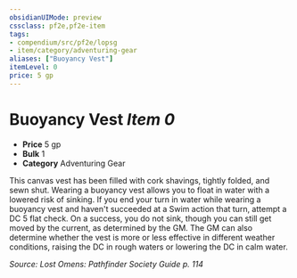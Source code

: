 ```yaml
---
obsidianUIMode: preview
cssclass: pf2e,pf2e-item
tags:
- compendium/src/pf2e/lopsg
- item/category/adventuring-gear
aliases: ["Buoyancy Vest"]
itemLevel: 0
price: 5 gp
---
```

# Buoyancy Vest *Item 0*  

- **Price** 5 gp
- **Bulk** 1
- **Category** Adventuring Gear

This canvas vest has been filled with cork shavings, tightly folded, and sewn shut. Wearing a buoyancy vest allows you to float in water with a lowered risk of sinking. If you end your turn in water while wearing a buoyancy vest and haven't succeeded at a Swim action that turn, attempt a DC 5 flat check. On a success, you do not sink, though you can still get moved by the current, as determined by the GM. The GM can also determine whether the vest is more or less effective in different weather conditions, raising the DC in rough waters or lowering the DC in calm water.

*Source: Lost Omens: Pathfinder Society Guide p. 114*